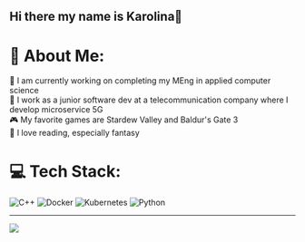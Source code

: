 ## Hi there my name is Karolina👋

# 💫 About Me:
🔭 I am currently working on completing my MEng in applied computer science<br>🌱 I work as a junior software dev at a telecommunication company where I develop microservice 5G<br>🎮 My favorite games are Stardew Valley and Baldur's Gate 3<br>📖 I love reading, especially fantasy


# 💻 Tech Stack:
![C++](https://img.shields.io/badge/c++-%2300599C.svg?style=for-the-badge&logo=c%2B%2B&logoColor=white) ![Docker](https://img.shields.io/badge/docker-257bd6?style=for-the-badge&logo=docker&logoColor=white) ![Kubernetes](https://img.shields.io/badge/kubernetes-%23326ce5.svg?style=for-the-badge&logo=kubernetes&logoColor=white) ![Python](https://img.shields.io/badge/python-3670A0?style=for-the-badge&logo=python&logoColor=ffdd54)


---
[![](https://visitcount.itsvg.in/api?id=cartiilov&icon=0&color=0)](https://visitcount.itsvg.in)

<!-- Proudly created with GPRM ( https://gprm.itsvg.in ) -->
